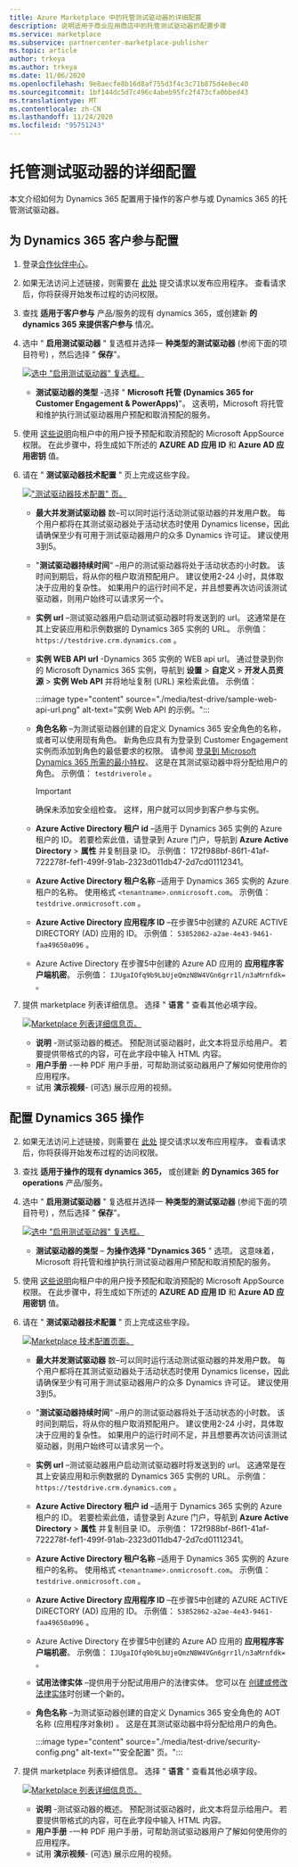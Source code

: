 ```yaml
---
title: Azure Marketplace 中的托管测试驱动器的详细配置
description: 说明适用于商业应用商店中的托管测试驱动器的配置步骤
ms.service: marketplace
ms.subservice: partnercenter-marketplace-publisher
ms.topic: article
author: trkeya
ms.author: trkeya
ms.date: 11/06/2020
ms.openlocfilehash: 9e8aecfe8b16d8af755d3f4c3c71b875d4e8ec40
ms.sourcegitcommit: 1bf144dc5d7c496c4abeb95fc2f473cfa0bbed43
ms.translationtype: MT
ms.contentlocale: zh-CN
ms.lasthandoff: 11/24/2020
ms.locfileid: "95751243"
---
```

# <a name="detailed-configuration-for-hosted-test-drives"></a>托管测试驱动器的详细配置

本文介绍如何为 Dynamics 365 配置用于操作的客户参与或 Dynamics 365 的托管测试驱动器。

## <a name="configure-for-dynamics-365-customer-engagement"></a>为 Dynamics 365 客户参与配置

1. 登录[合作伙伴中心](https://partner.microsoft.com/)。
2. 如果无法访问上述链接，则需要在 [此处](https://appsource.microsoft.com/partners/list-an-app) 提交请求以发布应用程序。 查看请求后，你将获得开始发布过程的访问权限。
3. 查找 **适用于客户参与** 产品/服务的现有 dynamics 365，或创建新 **的 dynamics 365 来提供客户参与** 情况。
4. 选中 " **启用测试驱动器** " 复选框并选择一 **种类型的测试驱动器** (参阅下面的项目符号) ，然后选择 " **保存**"。

    [![选中 "启用测试驱动器" 复选框。](media/test-drive/enable-test-drive-check-box.png)](media/test-drive/enable-test-drive-check-box.png#lightbox)

    - **测试驱动器的类型** -选择 " **Microsoft 托管 (Dynamics 365 for Customer Engagement & PowerApps)**"。 这表明，Microsoft 将托管和维护执行测试驱动器用户预配和取消预配的服务。

5. 使用 [这些说明](https://docs.microsoft.com/azure/marketplace/test-drive-azure-subscription-setup)向租户中的用户授予预配和取消预配的 Microsoft AppSource 权限。 在此步骤中，将生成如下所述的 **AZURE AD 应用 ID** 和 **Azure AD 应用密钥** 值。
6. 请在 " **测试驱动器技术配置** " 页上完成这些字段。

    [!["测试驱动器技术配置" 页。](media/test-drive/technical-config-details.png)](media/test-drive/technical-config-details.png#lightbox)

    - **最大并发测试驱动器** 数–可以同时运行活动测试驱动器的并发用户数。 每个用户都将在其测试驱动器处于活动状态时使用 Dynamics license，因此请确保至少有可用于测试驱动器用户的众多 Dynamics 许可证。 建议使用3到5。
    - "**测试驱动器持续时间**" –用户的测试驱动器将处于活动状态的小时数。 该时间到期后，将从你的租户取消预配用户。 建议使用2-24 小时，具体取决于应用的复杂性。 如果用户的运行时间不足，并且想要再次访问该测试驱动器，则用户始终可以请求另一个。
    - **实例 url** –测试驱动器用户启动测试驱动器时将发送到的 url。 这通常是在其上安装应用和示例数据的 Dynamics 365 实例的 URL。 示例值： `https://testdrive.crm.dynamics.com` 。
    - **实例 WEB API url** -Dynamics 365 实例的 WEB api url。 通过登录到你的 Microsoft Dynamics 365 实例，导航到 **设置**  >  **自定义**  >  **开发人员资源**  >  **实例 Web API** 并将地址复制 (URL) 来检索此值。 示例值：

        :::image type="content" source="./media/test-drive/sample-web-api-url.png" alt-text="实例 Web API 的示例。":::

    - **角色名称** –为测试驱动器创建的自定义 Dynamics 365 安全角色的名称，或者可以使用现有角色。 新角色应具有为登录到 Customer Engagement 实例而添加到角色的最低要求的权限。 请参阅 [登录到 Microsoft Dynamics 365 所需的最小特权](https://community.dynamics.com/crm/b/crminogic/archive/2016/11/24/minimum-privileges-required-to-login-microsoft-dynamics-365)。 这是在其测试驱动器中将分配给用户的角色。 示例值： `testdriverole` 。
    
        > [!IMPORTANT]
        > 确保未添加安全组检查。 这样，用户就可以同步到客户参与实例。

    - **Azure Active Directory 租户 id** –适用于 Dynamics 365 实例的 Azure 租户的 ID。 若要检索此值，请登录到 Azure 门户，导航到 **Azure Active Directory**  >  **属性** 并复制目录 ID。 示例值： 172f988bf-86f1-41af-722278f-fef1-499f-91ab-2323d011db47-2d7cd01112341。
    - **Azure Active Directory 租户名称** –适用于 Dynamics 365 实例的 Azure 租户的名称。 使用格式 `<tenantname>.onmicrosoft.com`。 示例值： `testdrive.onmicrosoft.com` 。
    - **Azure Active Directory 应用程序 ID** –在步骤5中创建的 AZURE ACTIVE DIRECTORY (AD) 应用的 ID。 示例值： `53852862-a2ae-4e43-9461-faa49650a096` 。
    - Azure Active Directory 在步骤5中创建的 Azure AD 应用的 **应用程序客户端机密**。 示例值： `IJUgaIOfq9b9LbUjeQmzNBW4VGn6grr1l/n3aMrnfdk=` 。

7. 提供 marketplace 列表详细信息。 选择 " **语言** " 查看其他必填字段。

    [![Marketplace 列表详细信息页。](media/test-drive/marketplace-listing-details.png)](media/test-drive/marketplace-listing-details.png#lightbox)

    - **说明** -测试驱动器的概述。 预配测试驱动器时，此文本将显示给用户。 若要提供带格式的内容，可在此字段中输入 HTML 内容。
    - **用户手册** -一种 PDF 用户手册，可帮助测试驱动器用户了解如何使用你的应用程序。
    - 试用 **演示视频**- (可选) 展示应用的视频。

## <a name="configure-for-dynamics-365-operations"></a>配置 Dynamics 365 操作

2. 如果无法访问上述链接，则需要在 [此处](https://appsource.microsoft.com/partners/list-an-app) 提交请求以发布应用程序。 查看请求后，你将获得开始发布过程的访问权限。
3. 查找 **适用于操作的现有 dynamics 365，** 或创建新 **的 Dynamics 365 for operations** 产品/服务。
4. 选中 " **启用测试驱动器** " 复选框并选择一 **种类型的测试驱动器** (参阅下面的项目符号) ，然后选择 " **保存**"。

    [![选中 "启用测试驱动器" 复选框。](media/test-drive/enable-test-drive-check-box-operations.png)](media/test-drive/enable-test-drive-check-box-operations.png#lightbox)

    - **测试驱动器的类型** – **为操作选择 "Dynamics 365** " 选项。 这意味着，Microsoft 将托管和维护执行测试驱动器用户预配和取消预配的服务。

5. 使用 [这些说明](https://github.com/Microsoft/AppSource/blob/master/Microsoft%20Hosted%20Test%20Drive/Setup-your-Azure-subscription-for-Dynamics365-Microsoft-Hosted-Test-Drives.md)向租户中的用户授予预配和取消预配的 Microsoft AppSource 权限。 在此步骤中，将生成如下所述的 **AZURE AD 应用 ID** 和 **Azure AD 应用密钥** 值。
6. 请在 " **测试驱动器技术配置** " 页上完成这些字段。

    [![Marketplace 技术配置页面。](media/test-drive/technical-config-details.png)](media/test-drive/technical-config-details.png#lightbox)

    - **最大并发测试驱动器** 数–可以同时运行活动测试驱动器的并发用户数。 每个用户都将在其测试驱动器处于活动状态时使用 Dynamics license，因此请确保至少有可用于测试驱动器用户的众多 Dynamics 许可证。 建议使用3到5。
    - "**测试驱动器持续时间**" –用户的测试驱动器将处于活动状态的小时数。 该时间到期后，将从你的租户取消预配用户。 建议使用2-24 小时，具体取决于应用的复杂性。 如果用户的运行时间不足，并且想要再次访问该测试驱动器，则用户始终可以请求另一个。
    - **实例 url** –测试驱动器用户启动测试驱动器时将发送到的 url。 这通常是在其上安装应用和示例数据的 Dynamics 365 实例的 URL。 示例值： `https://testdrive.crm.dynamics.com` 。
    - **Azure Active Directory 租户 id** –适用于 Dynamics 365 实例的 Azure 租户的 ID。 若要检索此值，请登录到 Azure 门户，导航到 **Azure Active Directory**  >  **属性** 并复制目录 ID。 示例值： 172f988bf-86f1-41af-722278f-fef1-499f-91ab-2323d011db47-2d7cd01112341。
    - **Azure Active Directory 租户名称** –适用于 Dynamics 365 实例的 Azure 租户的名称。 使用格式 `<tenantname>.onmicrosoft.com`。 示例值： `testdrive.onmicrosoft.com` 。
    - **Azure Active Directory 应用程序 ID** –在步骤5中创建的 AZURE ACTIVE DIRECTORY (AD) 应用的 ID。 示例值： `53852862-a2ae-4e43-9461-faa49650a096` 。
    - Azure Active Directory 在步骤5中创建的 Azure AD 应用的 **应用程序客户端机密**。 示例值： `IJUgaIOfq9b9LbUjeQmzNBW4VGn6grr1l/n3aMrnfdk=` 。
    - **试用法律实体** –提供用于分配试用用户的法律实体。 您可以在 [创建或修改法律实体](https://technet.microsoft.com/library/hh242184.aspx)时创建一个新的。
    - **角色名称** –为测试驱动器创建的自定义 Dynamics 365 安全角色的 AOT 名称 (应用程序对象树) 。 这是在其测试驱动器中将分配给用户的角色。

        :::image type="content" source="./media/test-drive/security-config.png" alt-text="&quot;安全配置&quot; 页。":::

7. 提供 marketplace 列表详细信息。 选择 " **语言** " 查看其他必填字段。

    [![Marketplace 列表详细信息页。](media/test-drive/marketplace-listing-details.png)](media/test-drive/marketplace-listing-details.png#lightbox)

    - **说明** -测试驱动器的概述。 预配测试驱动器时，此文本将显示给用户。 若要提供带格式的内容，可在此字段中输入 HTML 内容。
    - **用户手册** -一种 PDF 用户手册，可帮助测试驱动器用户了解如何使用你的应用程序。
    - 试用 **演示视频**- (可选) 展示应用的视频。

<!--
## Next steps

- [Set up your Azure subscription](test-drive-azure-subscription-setup.md) -->

